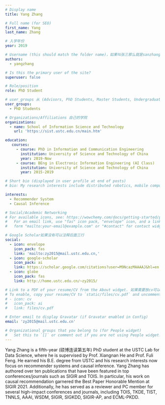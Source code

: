 ```yaml
---
# Display name
title: Yang Zhang

# Full name (for SEO)
first_name: Yang
last_name: Zhang

# 入学年份
year: 2019

# Username (this should match the folder name)，如果叫张三那么就是sanzhang
authors:
  - yangzhang

# Is this the primary user of the site? 
superuser: false

# Role/position 
role: PhD Student

# user_groups 从 (Advisors, PhD Students, Master Students, Undergraduate) 从这四个里面选
user_groups:
  - PhD Students

# Organizations/Affiliations 自己的学院
organizations:
  - name: School of Information Science and Technology
    url: 'https://sist.ustc.edu.cn/main.htm'

education:
   courses:
     - course: PhD in Information and Communication Engineering
       institution: University of Science and Technology of China
       year: 2019-Now
     - course: BEng in Electronic Information Engineering (AI Class)
       institution: University of Science and Technology of China
       year: 2015-2019

# Short bio (displayed in user profile at end of posts)
# bio: My research interests include distributed robotics, mobile computing and programmable matter.

interests:
  - Recommender System
  - Causal Inference

# Social/Academic Networking
# For available icons, see: https://wowchemy.com/docs/getting-started/page-builder/#icons
#   For an email link, use "fas" icon pack, "envelope" icon, and a link in the
#   form "mailto:your-email@example.com" or "#contact" for contact widget.

# Google Scholar如果没有可以注释后面三行
social:
  - icon: envelope
    icon_pack: fas
    link: 'mailto:zy2015@mail.ustc.edu.cn,'
  - icon: google-scholar
    icon_pack: ai
    link: https://scholar.google.com/citations?user=M9NcazMAAAAJ&hl=en
  - icon: globe
    icon_pack: fas
    link: http://home.ustc.edu.cn/~zy2015/

# Link to a PDF of your resume/CV from the About widget. 如果需要放cv可以发给我
# To enable, copy your resume/CV to `static/files/cv.pdf` and uncomment the lines below.
# - icon: cv
#   icon_pack: ai
#   link: files/cv.pdf

# Enter email to display Gravatar (if Gravatar enabled in Config)
email: 'zy2015@mail.ustc.edu.cn'

# Organizational groups that you belong to (for People widget)
#   Set this to `[]` or comment out if you are not using People widget.
---
```


Yang Zhang is a fifth-year (硕博连读第五年) PhD student at the USTC Lab for Data Science, where he is supervised by Prof. Xiangnan He and Prof. Fuli Feng. He earned his B.E. degree from USTC and his research interests now focus on recommender systems and causal inference. Yang Zhang has authored over ten publications that have been featured in top conferences/journals such as SIGIR and TOIS. In particular, his work on causal recommendation garnered the Best Paper Honorable Mention at SIGIR 2021. Additionally, he has served as a reviewer and PC member for several high-impact conferences and journals, including TOIS, TKDE, TIST, TNNLS, AAAI, WSDM, SIGIR, SIGKDD, SIGIR-AP, and ECML-PKDD.